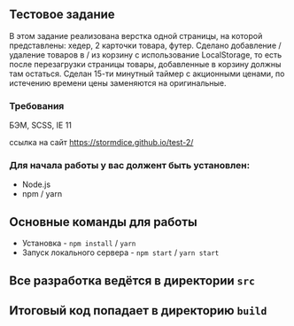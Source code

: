 ## Тестовое задание

В этом задание реализована верстка одной страницы, на которой представлены: хедер, 2 карточки товара, футер. Сделано добавление / удаление товаров в / из корзину с использование LocalStorage, то есть после перезагрузки страницы товары, добавленные в корзину должны там остаться. Сделан 15-ти минутный таймер с акционными ценами, по истечению времени цены заменяются на оригинальные.

### Требования

БЭМ, SCSS, IE 11 

ссылка на сайт https://stormdice.github.io/test-2/

### Для начала работы у вас должент быть установлен:

- Node.js
- npm / yarn

## Основные команды для работы

- Установка - `npm install` / `yarn`
- Запуск локального сервера - `npm start` / `yarn start`

## Все разработка ведётся в директории `src`

## Итоговый код попадает в директорию `build`
